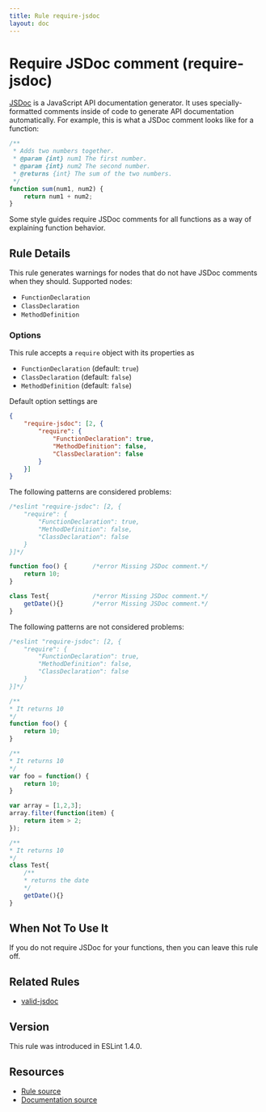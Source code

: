 ```yaml
---
title: Rule require-jsdoc
layout: doc
---
```

<!-- Note: No pull requests accepted for this file. See README.md in the root directory for details. -->
# Require JSDoc comment (require-jsdoc)

[JSDoc](http://usejsdoc.org) is a JavaScript API documentation generator. It uses specially-formatted comments inside of code to generate API documentation automatically. For example, this is what a JSDoc comment looks like for a function:

```js
/**
 * Adds two numbers together.
 * @param {int} num1 The first number.
 * @param {int} num2 The second number.
 * @returns {int} The sum of the two numbers.
 */
function sum(num1, num2) {
    return num1 + num2;
}
```

Some style guides require JSDoc comments for all functions as a way of explaining function behavior.

## Rule Details

This rule generates warnings for nodes that do not have JSDoc comments when they should. Supported nodes:

* `FunctionDeclaration`
* `ClassDeclaration`
* `MethodDefinition`

### Options

This rule accepts a `require` object with its properties as

* `FunctionDeclaration` (default: `true`)
* `ClassDeclaration` (default: `false`)
* `MethodDefinition` (default: `false`)

Default option settings are

```json
{
    "require-jsdoc": [2, {
        "require": {
            "FunctionDeclaration": true,
            "MethodDefinition": false,
            "ClassDeclaration": false
        }
    }]
}
```

The following patterns are considered problems:

```js
/*eslint "require-jsdoc": [2, {
    "require": {
        "FunctionDeclaration": true,
        "MethodDefinition": false,
        "ClassDeclaration": false
    }
}]*/

function foo() {       /*error Missing JSDoc comment.*/
    return 10;
}

class Test{            /*error Missing JSDoc comment.*/
    getDate(){}        /*error Missing JSDoc comment.*/
}
```

The following patterns are not considered problems:

```js
/*eslint "require-jsdoc": [2, {
    "require": {
        "FunctionDeclaration": true,
        "MethodDefinition": false,
        "ClassDeclaration": false
    }
}]*/

/**
* It returns 10
*/
function foo() {
    return 10;
}

/**
* It returns 10
*/
var foo = function() {
    return 10;
}

var array = [1,2,3];
array.filter(function(item) {
    return item > 2;
});

/**
* It returns 10
*/
class Test{
    /**
    * returns the date
    */
    getDate(){}
}
```

## When Not To Use It

If you do not require JSDoc for your functions, then you can leave this rule off.

## Related Rules

* [valid-jsdoc](valid-jsdoc)

## Version

This rule was introduced in ESLint 1.4.0.

## Resources

* [Rule source](https://github.com/eslint/eslint/tree/master/lib/rules/require-jsdoc.js)
* [Documentation source](https://github.com/eslint/eslint/tree/master/docs/rules/require-jsdoc.md)
